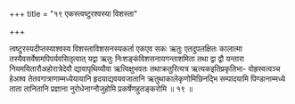 +++
title = "१९ एकस्त्वष्टुरश्वस्या विशस्ता"

+++

त्वष्टुरस्यदीप्तस्याश्वस्य विशस्ताविशसनस्यकर्ता एकएव सकः ऋतुः एतदुपलक्षितः कालात्मा तस्यैवसर्वेषामपिपर्यवसितृत्वात् यद्वा ऋतुः निःशङ्कंविशसनायगन्ताशमिता तथा द्वा द्वौ यन्तारा नियमयितारौअहोरात्रेदेवौ द्यावापृथिव्यौवा ऋत्विक्षुभवतः तथाक्रतुरित्यत्र ऋत्यकइतिप्रकृतिभा- वोह्रस्वत्वञ्च हेअश्व तेतवगात्राणाम्मध्येयायानि हृदयाद्यवयवजातानि ऋतुथाकालेकृणोमिछिनद्भि सम्पादयामि पिण्डानाम्मध्ये ताता तानितानि प्रज्ञाना नुरोधेनाग्नौजुहोमि प्रकर्षेणहुतङ्करोमि ॥ १९ ॥